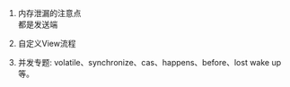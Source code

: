 1. 内存泄漏的注意点  
都是发送端  
2. 自定义View流程  

3. 并发专题: volatile、synchronize、cas、happens、before、lost wake up等。

